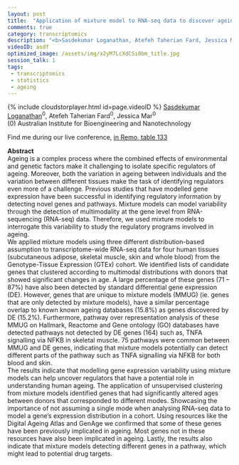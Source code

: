 ```yaml
---
layout: post
title:  "Application of mixture model to RNA-seq data to discover ageing regulators "
comments: true
category: transcriptomics
description: "<b>Sasdekumar Loganathan, Atefeh Taherian Fard, Jessica Mar</b><br/>Ageing is a complex process where the combined eff..."
videoID: asdf
optimized_image: /assets/img/x2yM7LcXdCSi0bm_title.jpg
session_talk: 1
tags:
 - transcriptomics
 - statistics
 - ageing
---
```

{% include cloudstorplayer.html id=page.videoID %}
<u>Sasdekumar Loganathan</u><sup>0</sup>, Atefeh Taherian Fard<sup>0</sup>, Jessica Mar<sup>0</sup><br/>
\(0\) Australian Institute for Bioengineering and Nanotechnology

Find me during our live conference, [in Remo, table 133](https://remo.co)

<b>Abstract</b><br/>
Ageing is a complex process where the combined effects of environmental and genetic factors make it challenging to isolate specific regulators of ageing. Moreover, both the variation in ageing between individuals and the variation between different tissues make the task of identifying regulators even more of a challenge. Previous studies that have modelled gene expression have been successful in identifying regulatory information by detecting novel genes and pathways. Mixture models can model variability through the detection of multimodality at the gene level from RNA-sequencing \(RNA-seq\) data. Therefore, we used mixture models to interrogate this variability to study the regulatory programs involved in ageing. <br/>We applied mixture models using three different distribution-based assumption to transcriptome-wide RNA-seq data for four human tissues \(subcutaneous adipose, skeletal muscle, skin and whole blood\) from the Genotype-Tissue Expression \(GTEx\) cohort. We identified lists of candidate genes that clustered according to multimodal distributions with donors that showed significant changes in age. A large percentage of these genes \(71 – 87%\) have also been detected by standard differential gene expression \(DE\). However, genes that are unique to mixture models \(MMUG\) \(ie. genes that are only detected by mixture models\), have a similar percentage overlap to known known ageing databases \(15.8%\) as genes discovered by DE \(15.2%\). Furthermore, pathway over representation analysis of these MMUG on Hallmark, Reactome and Gene ontology \(GO\) databases have detected pathways not detected by DE genes \(164\) such as, TNFA signalling via NFKB in skeletal muscle. 75 pathways were common between MMUG and DE genes, indicating that mixture models potentially can detect different parts of the pathway such as TNFA signalling via NFKB for both blood and skin. <br/>The results indicate that modelling gene expression variability using mixture models can help uncover regulators that have a potential role in understanding human ageing. The application of unsupervised clustering from mixture models identified genes that had significantly altered ages between donors that corresponded to different modes. Showcasing the importance of not assuming a single mode when analysing RNA-seq data to model a gene’s expression distribution in a cohort. Using resources like the Digital Ageing Atlas and GenAge we confirmed that some of these genes have been previously implicated in ageing. Most genes not in these resources have also been implicated in ageing. Lastly, the results also indicate that mixture models detecting different genes in a pathway, which might lead to potential drug targets.<br/>
